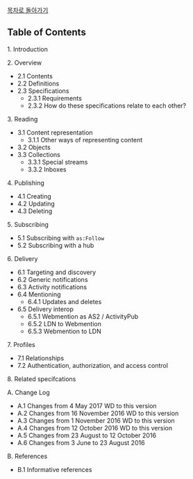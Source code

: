 [목차로 돌아가기](SocialWebProtocolsContents.md)

## Table of Contents

1\. Introduction

2\. Overview

- 2.1 Contents
- 2.2 Definitions
- 2.3 Specifications
  - 2.3.1 Requirements
  - 2.3.2 How do these specifications relate to each other?

3\. Reading

- 3.1 Content representation
  - 3.1.1 Other ways of representing content
- 3.2 Objects
- 3.3 Collections
  - 3.3.1 Special streams
  - 3.3.2 Inboxes

4\. Publishing

- 4.1 Creating
- 4.2 Updating
- 4.3 Deleting

5\. Subscribing

- 5.1 Subscribing with `as:Follow`
- 5.2 Subscribing with a hub

6\. Delivery

- 6.1 Targeting and discovery
- 6.2 Generic notifications
- 6.3 Activity notifications
- 6.4 Mentioning
  - 6.4.1 Updates and deletes
- 6.5 Delivery interop
  - 6.5.1 Webmention as AS2 / ActivityPub
  - 6.5.2 LDN to Webmention
  - 6.5.3 Webmention to LDN

7\. Profiles

- 7.1 Relationships
- 7.2 Authentication, authorization, and access control

8\. Related specifcations

A\. Change Log

- A.1 Changes from 4 May 2017 WD to this version
- A.2 Changes from 16 November 2016 WD to this version
- A.3 Changes from 1 November 2016 WD to this version
- A.4 Changes from 12 October 2016 WD to this version
- A.5 Changes from 23 August to 12 October 2016
- A.6 Changes from 3 June to 23 August 2016

B\. References

- B.1 Informative references